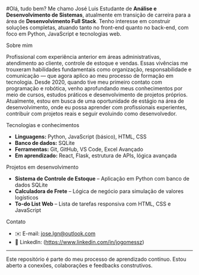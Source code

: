 #Olá, tudo bem? 
Me chamo José Luis
Estudante de **Análise e Desenvolvimento de Sistemas**, atualmente em transição de carreira para a área de **Desenvolvimento Full Stack**. Tenho interesse em construir soluções completas, atuando tanto no front-end quanto no back-end, com foco em Python, JavaScript e tecnologias web.

Sobre mim

Profissional com experiência anterior em áreas administrativas, atendimento ao cliente, controle de estoque e vendas. Essas vivências me trouxeram habilidades fundamentais como organização, responsabilidade e comunicação — que agora aplico ao meu processo de formação em tecnologia.
Desde 2020, quando tive meu primeiro contato com programação e robótica, venho aprofundando meus conhecimentos por meio de cursos, estudos práticos e desenvolvimento de projetos próprios.
Atualmente, estou em busca de uma oportunidade de estágio na área de desenvolvimento, onde eu possa aprender com profissionais experientes, contribuir com projetos reais e seguir evoluindo como desenvolvedor.

Tecnologias e conhecimentos

- **Linguagens:** Python, JavaScript (básico), HTML, CSS  
- **Banco de dados:** SQLite  
- **Ferramentas:** Git, GitHub, VS Code, Excel Avançado  
- **Em aprendizado:** React, Flask, estrutura de APIs, lógica avançada

Projetos em desenvolvimento

- **Sistema de Controle de Estoque** – Aplicação em Python com banco de dados SQLite  
- **Calculadora de Frete** – Lógica de negócio para simulação de valores logísticos  
- **To-do List Web** – Lista de tarefas responsiva com HTML, CSS e JavaScript

Contato

- ✉️ E-mail: jose.lgn@outlook.com  
- 💼 LinkedIn: (https://www.linkedin.com/in/jogomessz)

---

Este repositório é parte do meu processo de aprendizado contínuo. Estou aberto a conexões, colaborações e feedbacks construtivos.

